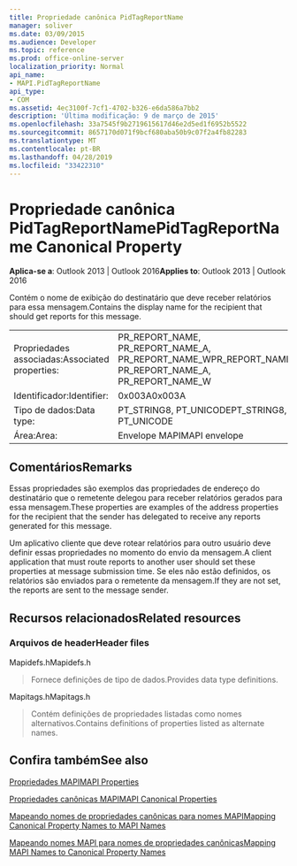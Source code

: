 ```yaml
---
title: Propriedade canônica PidTagReportName
manager: soliver
ms.date: 03/09/2015
ms.audience: Developer
ms.topic: reference
ms.prod: office-online-server
localization_priority: Normal
api_name:
- MAPI.PidTagReportName
api_type:
- COM
ms.assetid: 4ec3100f-7cf1-4702-b326-e6da586a7bb2
description: 'Última modificação: 9 de março de 2015'
ms.openlocfilehash: 33a7545f9b2719615617d46e2d5ed1f6952b5522
ms.sourcegitcommit: 8657170d071f9bcf680aba50b9c07f2a4fb82283
ms.translationtype: MT
ms.contentlocale: pt-BR
ms.lasthandoff: 04/28/2019
ms.locfileid: "33422310"
---
```

# <a name="pidtagreportname-canonical-property"></a><span data-ttu-id="883f9-103">Propriedade canônica PidTagReportName</span><span class="sxs-lookup"><span data-stu-id="883f9-103">PidTagReportName Canonical Property</span></span>

  
  
<span data-ttu-id="883f9-104">**Aplica-se a**: Outlook 2013 | Outlook 2016</span><span class="sxs-lookup"><span data-stu-id="883f9-104">**Applies to**: Outlook 2013 | Outlook 2016</span></span> 
  
<span data-ttu-id="883f9-105">Contém o nome de exibição do destinatário que deve receber relatórios para essa mensagem.</span><span class="sxs-lookup"><span data-stu-id="883f9-105">Contains the display name for the recipient that should get reports for this message.</span></span>
  
|||
|:-----|:-----|
|<span data-ttu-id="883f9-106">Propriedades associadas:</span><span class="sxs-lookup"><span data-stu-id="883f9-106">Associated properties:</span></span>  <br/> |<span data-ttu-id="883f9-107">PR_REPORT_NAME, PR_REPORT_NAME_A, PR_REPORT_NAME_W</span><span class="sxs-lookup"><span data-stu-id="883f9-107">PR_REPORT_NAME, PR_REPORT_NAME_A, PR_REPORT_NAME_W</span></span>  <br/> |
|<span data-ttu-id="883f9-108">Identificador:</span><span class="sxs-lookup"><span data-stu-id="883f9-108">Identifier:</span></span>  <br/> |<span data-ttu-id="883f9-109">0x003A</span><span class="sxs-lookup"><span data-stu-id="883f9-109">0x003A</span></span>  <br/> |
|<span data-ttu-id="883f9-110">Tipo de dados:</span><span class="sxs-lookup"><span data-stu-id="883f9-110">Data type:</span></span>  <br/> |<span data-ttu-id="883f9-111">PT_STRING8, PT_UNICODE</span><span class="sxs-lookup"><span data-stu-id="883f9-111">PT_STRING8, PT_UNICODE</span></span>  <br/> |
|<span data-ttu-id="883f9-112">Área:</span><span class="sxs-lookup"><span data-stu-id="883f9-112">Area:</span></span>  <br/> |<span data-ttu-id="883f9-113">Envelope MAPI</span><span class="sxs-lookup"><span data-stu-id="883f9-113">MAPI envelope</span></span>  <br/> |
   
## <a name="remarks"></a><span data-ttu-id="883f9-114">Comentários</span><span class="sxs-lookup"><span data-stu-id="883f9-114">Remarks</span></span>

<span data-ttu-id="883f9-115">Essas propriedades são exemplos das propriedades de endereço do destinatário que o remetente delegou para receber relatórios gerados para essa mensagem.</span><span class="sxs-lookup"><span data-stu-id="883f9-115">These properties are examples of the address properties for the recipient that the sender has delegated to receive any reports generated for this message.</span></span>
  
<span data-ttu-id="883f9-116">Um aplicativo cliente que deve rotear relatórios para outro usuário deve definir essas propriedades no momento do envio da mensagem.</span><span class="sxs-lookup"><span data-stu-id="883f9-116">A client application that must route reports to another user should set these properties at message submission time.</span></span> <span data-ttu-id="883f9-117">Se eles não estão definidos, os relatórios são enviados para o remetente da mensagem.</span><span class="sxs-lookup"><span data-stu-id="883f9-117">If they are not set, the reports are sent to the message sender.</span></span>
  
## <a name="related-resources"></a><span data-ttu-id="883f9-118">Recursos relacionados</span><span class="sxs-lookup"><span data-stu-id="883f9-118">Related resources</span></span>

### <a name="header-files"></a><span data-ttu-id="883f9-119">Arquivos de header</span><span class="sxs-lookup"><span data-stu-id="883f9-119">Header files</span></span>

<span data-ttu-id="883f9-120">Mapidefs.h</span><span class="sxs-lookup"><span data-stu-id="883f9-120">Mapidefs.h</span></span>
  
> <span data-ttu-id="883f9-121">Fornece definições de tipo de dados.</span><span class="sxs-lookup"><span data-stu-id="883f9-121">Provides data type definitions.</span></span>
    
<span data-ttu-id="883f9-122">Mapitags.h</span><span class="sxs-lookup"><span data-stu-id="883f9-122">Mapitags.h</span></span>
  
> <span data-ttu-id="883f9-123">Contém definições de propriedades listadas como nomes alternativos.</span><span class="sxs-lookup"><span data-stu-id="883f9-123">Contains definitions of properties listed as alternate names.</span></span>
    
## <a name="see-also"></a><span data-ttu-id="883f9-124">Confira também</span><span class="sxs-lookup"><span data-stu-id="883f9-124">See also</span></span>



[<span data-ttu-id="883f9-125">Propriedades MAPI</span><span class="sxs-lookup"><span data-stu-id="883f9-125">MAPI Properties</span></span>](mapi-properties.md)
  
[<span data-ttu-id="883f9-126">Propriedades canônicas MAPI</span><span class="sxs-lookup"><span data-stu-id="883f9-126">MAPI Canonical Properties</span></span>](mapi-canonical-properties.md)
  
[<span data-ttu-id="883f9-127">Mapeando nomes de propriedades canônicas para nomes MAPI</span><span class="sxs-lookup"><span data-stu-id="883f9-127">Mapping Canonical Property Names to MAPI Names</span></span>](mapping-canonical-property-names-to-mapi-names.md)
  
[<span data-ttu-id="883f9-128">Mapeando nomes MAPI para nomes de propriedades canônicas</span><span class="sxs-lookup"><span data-stu-id="883f9-128">Mapping MAPI Names to Canonical Property Names</span></span>](mapping-mapi-names-to-canonical-property-names.md)

